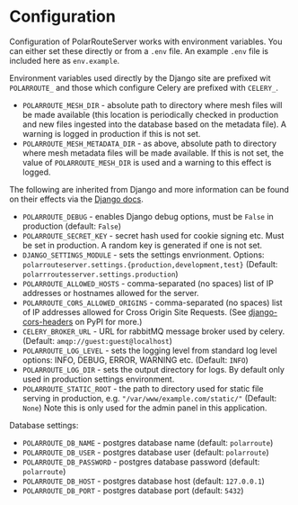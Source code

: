 # Configuration

Configuration of PolarRouteServer works with environment variables. You can either set these directly or from a `.env` file. An example `.env` file is included here as `env.example`.

Environment variables used directly by the Django site are prefixed wit `POLARROUTE_` and those which configure Celery are prefixed with `CELERY_`.

- `POLARROUTE_MESH_DIR` - absolute path to directory where mesh files will be made available (this location is periodically checked in production and new files ingested into the database based on the metadata file). A warning is logged in production if this is not set.
- `POLARROUTE_MESH_METADATA_DIR` - as above, absolute path to directory where mesh metadata files will be made available. If this is not set, the value of `POLARROUTE_MESH_DIR` is used and a warning to this effect is logged.

The following are inherited from Django and more information can be found on their effects via the [Django docs](https://docs.djangoproject.com/en/5.1/ref/settings/).

- `POLARROUTE_DEBUG` - enables Django debug options, must be `False` in production (default: `False`)
- `POLARROUTE_SECRET_KEY` - secret hash used for cookie signing etc. Must be set in production. A random key is generated if one is not set.
- `DJANGO_SETTINGS_MODULE` - sets the settings envrionment. Options: `polarrouteserver.settings.{production,development,test}` (Default: `polarrroutesserver.settings.production`)
- `POLARROUTE_ALLOWED_HOSTS` - comma-separated (no spaces) list of IP addresses or hostnames allowed for the server.
- `POLARROUTE_CORS_ALLOWED_ORIGINS` -  comma-separated (no spaces) list of IP addresses allowed for Cross Origin Site Requests. (See [django-cors-headers](https://pypi.org/project/django-cors-headers/) on PyPI for more.)
- `CELERY_BROKER_URL` - URL for rabbitMQ message broker used by celery. (Default: `amqp://guest:guest@localhost`)
- `POLARROUTE_LOG_LEVEL` - sets the logging level from standard log level options: INFO, DEBUG, ERROR, WARNING etc. (Default: `INFO`)
- `POLARROUTE_LOG_DIR` - sets the output directory for logs. By default only used in production settings environment.
- `POLARROUTE_STATIC_ROOT` - the path to directory used for static file serving in production, e.g. `"/var/www/example.com/static/"` (Default: `None`) Note this is only used for the admin panel in this application.

Database settings:

- `POLARROUTE_DB_NAME` - postgres database name (default: `polarroute`)
- `POLARROUTE_DB_USER` - postgres database user (default: `polarroute`)
- `POLARROUTE_DB_PASSWORD` - postgres database password (default: `polarroute`)
- `POLARROUTE_DB_HOST` - postgres database host (default: `127.0.0.1`)
- `POLARROUTE_DB_PORT` - postgres database port (default: `5432`)